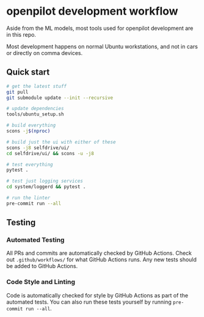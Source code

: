 # openpilot development workflow

Aside from the ML models, most tools used for openpilot development are in this repo.

Most development happens on normal Ubuntu workstations, and not in cars or directly on comma devices.

## Quick start

```bash
# get the latest stuff
git pull
git submodule update --init --recursive

# update dependencies
tools/ubuntu_setup.sh

# build everything
scons -j$(nproc)

# build just the ui with either of these
scons -j8 selfdrive/ui/
cd selfdrive/ui/ && scons -u -j8

# test everything
pytest .

# test just logging services
cd system/loggerd && pytest .

# run the linter
pre-commit run --all
```

## Testing

### Automated Testing

All PRs and commits are automatically checked by GitHub Actions. Check out `.github/workflows/` for what GitHub Actions runs. Any new tests should be added to GitHub Actions.

### Code Style and Linting

Code is automatically checked for style by GitHub Actions as part of the automated tests. You can also run these tests yourself by running `pre-commit run --all`.

